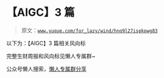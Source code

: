 # 【AIGC】3 篇

> 原文：[`www.yuque.com/for_lazy/wind/hnq9l27ispkpwg83`](https://www.yuque.com/for_lazy/wind/hnq9l27ispkpwg83)

以下为：【AIGC】3 篇相关风向标

完整生财周报和风向标见懒人专属群~

公众号懒人搜索，[懒人专属群分享](https://lazybook.fun/#/blog/group)